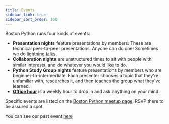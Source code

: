 ```yaml
---
title: Events
sidebar_link: true
sidebar_sort_order: 100
---
```


Boston Python runs four kinds of events:

- **Presentation nights** feature presentations by members.  These are technical peer-to-peer presentations.  Anyone can do one!  Sometimes we do [lightning talks](lightning.md).
- **Collaboration nights** are unstructured times to sit with people with similar interests, and do whatever you would like to do.
- **Python Study Group nights** feature presentations by members who are beginner-to-intermediate. Each presenter chooses a topic that they're unfamiliar with, researches it, and then teaches the group what they've learned.
- [**Office hour**](officehour.md) is a weekly hour to drop in and ask anything on your mind.

Specific events are listed on the [Boston Python meetup page](http://bostonpython.com).  RSVP there to be assured a spot.

You can see our past event [here](past-events.md)
